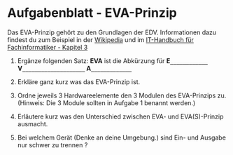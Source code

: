# Aufgabenblatt - EVA-Prinzip

Das EVA-Prinzip gehört zu den Grundlagen der EDV. Informationen dazu findest du zum Beispiel in der [Wikipedia](https://de.wikipedia.org/wiki/EVA-Prinzip) und im [IT-Handbuch für Fachinformatiker - Kapitel 3](http://openbook.rheinwerk-verlag.de/it_handbuch/03_001.html)

1. Ergänze folgenden Satz: **EVA** ist die Abkürzung für **E`____________` V`____________________` A`_____________`**

2. Erkläre ganz kurz was das EVA-Prinzip ist.

3. Ordne jeweils 3 Hardwareelemente den 3 Modulen des EVA-Prinzips zu. (Hinweis: Die 3 Module sollten in Aufgabe 1 benannt werden.)

4. Erläutere kurz was den Unterschied zwischen EVA- und EVA(S)-Prinzip ausmacht.

5. Bei welchem Gerät (Denke an deine Umgebung.) sind Ein- und Ausgabe nur schwer zu trennen ?



